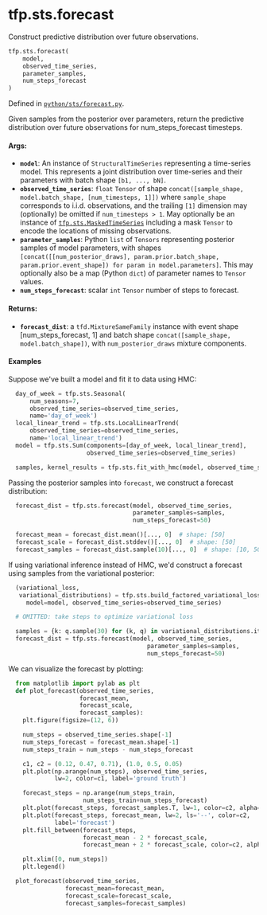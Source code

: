 <div itemscope itemtype="http://developers.google.com/ReferenceObject">
<meta itemprop="name" content="tfp.sts.forecast" />
<meta itemprop="path" content="Stable" />
</div>

# tfp.sts.forecast

Construct predictive distribution over future observations.

``` python
tfp.sts.forecast(
    model,
    observed_time_series,
    parameter_samples,
    num_steps_forecast
)
```



Defined in [`python/sts/forecast.py`](https://github.com/tensorflow/probability/tree/master/tensorflow_probability/python/sts/forecast.py).

<!-- Placeholder for "Used in" -->

Given samples from the posterior over parameters, return the predictive
distribution over future observations for num_steps_forecast timesteps.

#### Args:


* <b>`model`</b>: An instance of `StructuralTimeSeries` representing a
  time-series model. This represents a joint distribution over
  time-series and their parameters with batch shape `[b1, ..., bN]`.
* <b>`observed_time_series`</b>: `float` `Tensor` of shape
  `concat([sample_shape, model.batch_shape, [num_timesteps, 1]])` where
  `sample_shape` corresponds to i.i.d. observations, and the trailing `[1]`
  dimension may (optionally) be omitted if `num_timesteps > 1`. May
  optionally be an instance of <a href="../../tfp/sts/MaskedTimeSeries.md"><code>tfp.sts.MaskedTimeSeries</code></a> including a
  mask `Tensor` to encode the locations of missing observations.
* <b>`parameter_samples`</b>: Python `list` of `Tensors` representing posterior samples
  of model parameters, with shapes `[concat([[num_posterior_draws],
  param.prior.batch_shape, param.prior.event_shape]) for param in
  model.parameters]`. This may optionally also be a map (Python `dict`) of
  parameter names to `Tensor` values.
* <b>`num_steps_forecast`</b>: scalar `int` `Tensor` number of steps to forecast.


#### Returns:


* <b>`forecast_dist`</b>: a `tfd.MixtureSameFamily` instance with event shape
  [num_steps_forecast, 1] and batch shape
  `concat([sample_shape, model.batch_shape])`, with `num_posterior_draws`
  mixture components.

#### Examples

Suppose we've built a model and fit it to data using HMC:

```python
  day_of_week = tfp.sts.Seasonal(
      num_seasons=7,
      observed_time_series=observed_time_series,
      name='day_of_week')
  local_linear_trend = tfp.sts.LocalLinearTrend(
      observed_time_series=observed_time_series,
      name='local_linear_trend')
  model = tfp.sts.Sum(components=[day_of_week, local_linear_trend],
                      observed_time_series=observed_time_series)

  samples, kernel_results = tfp.sts.fit_with_hmc(model, observed_time_series)
```

Passing the posterior samples into `forecast`, we construct a forecast
distribution:

```python
  forecast_dist = tfp.sts.forecast(model, observed_time_series,
                                   parameter_samples=samples,
                                   num_steps_forecast=50)

  forecast_mean = forecast_dist.mean()[..., 0]  # shape: [50]
  forecast_scale = forecast_dist.stddev()[..., 0]  # shape: [50]
  forecast_samples = forecast_dist.sample(10)[..., 0]  # shape: [10, 50]
```

If using variational inference instead of HMC, we'd construct a forecast using
samples from the variational posterior:

```python
  (variational_loss,
   variational_distributions) = tfp.sts.build_factored_variational_loss(
     model=model, observed_time_series=observed_time_series)

  # OMITTED: take steps to optimize variational loss

  samples = {k: q.sample(30) for (k, q) in variational_distributions.items()}
  forecast_dist = tfp.sts.forecast(model, observed_time_series,
                                       parameter_samples=samples,
                                       num_steps_forecast=50)
```

We can visualize the forecast by plotting:

```python
  from matplotlib import pylab as plt
  def plot_forecast(observed_time_series,
                    forecast_mean,
                    forecast_scale,
                    forecast_samples):
    plt.figure(figsize=(12, 6))

    num_steps = observed_time_series.shape[-1]
    num_steps_forecast = forecast_mean.shape[-1]
    num_steps_train = num_steps - num_steps_forecast

    c1, c2 = (0.12, 0.47, 0.71), (1.0, 0.5, 0.05)
    plt.plot(np.arange(num_steps), observed_time_series,
             lw=2, color=c1, label='ground truth')

    forecast_steps = np.arange(num_steps_train,
                     num_steps_train+num_steps_forecast)
    plt.plot(forecast_steps, forecast_samples.T, lw=1, color=c2, alpha=0.1)
    plt.plot(forecast_steps, forecast_mean, lw=2, ls='--', color=c2,
             label='forecast')
    plt.fill_between(forecast_steps,
                     forecast_mean - 2 * forecast_scale,
                     forecast_mean + 2 * forecast_scale, color=c2, alpha=0.2)

    plt.xlim([0, num_steps])
    plt.legend()

  plot_forecast(observed_time_series,
                forecast_mean=forecast_mean,
                forecast_scale=forecast_scale,
                forecast_samples=forecast_samples)
```